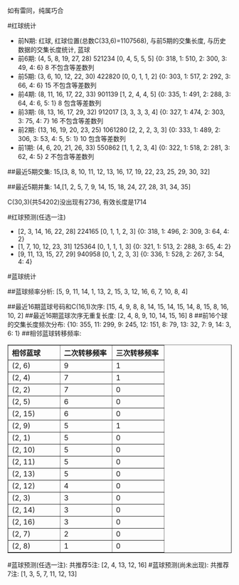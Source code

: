 <!-- 
.. title: 双色球2011057期(2011-05-19)数据分析报告
.. slug: slott-2011057-2011-05-19-report
.. date: 2011-05-20 08:00:00 UTC+08:00
.. tags: Lottery
.. link: 
.. description: 
.. type: text
-->

如有雷同，纯属巧合

<!-- TEASER_END-->

#红球统计

- 前N期: 红球, 红球位置(总数C(33,6)=1107568), 与前5期的交集长度, 与历史数据的交集长度统计, 蓝球
- 前6期: (4, 5, 8, 19, 27, 28) 521234 [0, 4, 5, 5, 5] {0: 318, 1: 510, 2: 300, 3: 49, 4: 6} 8 不包含等差数列
- 前5期: (3, 6, 10, 12, 22, 30) 422820 [0, 0, 1, 1, 2] {0: 303, 1: 517, 2: 292, 3: 66, 4: 6} 15 不包含等差数列
- 前4期: (8, 11, 16, 17, 22, 33) 901139 [1, 2, 4, 4, 5] {0: 335, 1: 491, 2: 288, 3: 64, 4: 6, 5: 1} 8 包含等差数列
- 前3期: (8, 13, 16, 17, 29, 32) 912017 [3, 3, 3, 3, 4] {0: 327, 1: 474, 2: 303, 3: 75, 4: 7} 16 不包含等差数列
- 前2期: (13, 16, 19, 20, 23, 25) 1061280 [2, 2, 2, 3, 3] {0: 333, 1: 489, 2: 306, 3: 53, 4: 5, 5: 1} 10 包含等差数列
- 前1期: (4, 6, 20, 21, 26, 33) 550862 [1, 1, 2, 3, 4] {0: 322, 1: 518, 2: 281, 3: 62, 4: 5} 2 不包含等差数列

##最近5期交集:
15,[3, 8, 10, 11, 12, 13, 16, 17, 19, 22, 23, 25, 29, 30, 32]

##最近5期并集:
14,[1, 2, 5, 7, 9, 14, 15, 18, 24, 27, 28, 31, 34, 35]

C(30,3)(共54202)没出现有2736, 
有效长度是1714

#红球预测(任选一注)

- [2, 3, 14, 16, 22, 28] 224165 [0, 1, 1, 2, 3] {0: 318, 1: 496, 2: 309, 3: 64, 4: 2}
- [1, 7, 10, 12, 23, 31] 125364 [0, 1, 1, 1, 3] {0: 321, 1: 513, 2: 288, 3: 65, 4: 2}
- [9, 11, 13, 15, 27, 29] 940958 [0, 1, 2, 3, 3] {0: 336, 1: 528, 2: 267, 3: 54, 4: 4}

#蓝球统计

##蓝球频率分析:
[5, 9, 11, 14, 1, 13, 2, 15, 3, 12, 16, 6, 7, 10, 8, 4]

##最近16期蓝球号码和C(16,1)次序:
[15, 4, 9, 8, 8, 14, 15, 14, 15, 14, 8, 15, 8, 16, 10, 2]
##最近16期蓝球次序无重复长度:
[2, 4, 8, 9, 10, 14, 15, 16] 8
##前16个球的交集长度频次分布:
{10: 355, 11: 299, 9: 245, 12: 151, 8: 79, 13: 32, 7: 9, 14: 3, 6: 1}
##相邻蓝球转移频率:
<table border="1" class="table table-striped dataframe">
  <thead>
    <tr style="text-align: left;">
      <th style="min-width: 100px;">相邻蓝球</th>
      <th style="min-width: 100px;">二次转移频率</th>
      <th style="min-width: 100px;">三次转移频率</th>
    </tr>
  </thead>
  <tbody>
    <tr>
      <td>  (2, 6)</td>
      <td> 9</td>
      <td> 1</td>
    </tr>
    <tr>
      <td>  (2, 4)</td>
      <td> 7</td>
      <td> 1</td>
    </tr>
    <tr>
      <td>  (2, 2)</td>
      <td> 7</td>
      <td> 0</td>
    </tr>
    <tr>
      <td>  (2, 5)</td>
      <td> 6</td>
      <td> 0</td>
    </tr>
    <tr>
      <td> (2, 15)</td>
      <td> 6</td>
      <td> 0</td>
    </tr>
    <tr>
      <td>  (2, 9)</td>
      <td> 5</td>
      <td> 1</td>
    </tr>
    <tr>
      <td>  (2, 1)</td>
      <td> 5</td>
      <td> 0</td>
    </tr>
    <tr>
      <td> (2, 10)</td>
      <td> 5</td>
      <td> 0</td>
    </tr>
    <tr>
      <td> (2, 11)</td>
      <td> 5</td>
      <td> 0</td>
    </tr>
    <tr>
      <td> (2, 13)</td>
      <td> 5</td>
      <td> 0</td>
    </tr>
    <tr>
      <td> (2, 12)</td>
      <td> 4</td>
      <td> 0</td>
    </tr>
    <tr>
      <td>  (2, 3)</td>
      <td> 3</td>
      <td> 0</td>
    </tr>
    <tr>
      <td> (2, 14)</td>
      <td> 3</td>
      <td> 0</td>
    </tr>
    <tr>
      <td> (2, 16)</td>
      <td> 3</td>
      <td> 0</td>
    </tr>
    <tr>
      <td>  (2, 7)</td>
      <td> 2</td>
      <td> 0</td>
    </tr>
    <tr>
      <td>  (2, 8)</td>
      <td> 1</td>
      <td> 0</td>
    </tr>
  </tbody>
</table>
#蓝球预测(任选一注):
共推荐5注: [2, 4, 13, 12, 16]
#蓝球预测(尚未出现):
共推荐7注: [1, 3, 5, 7, 11, 12, 13]

